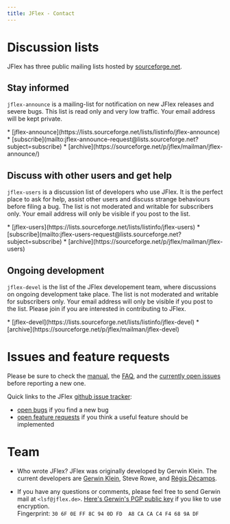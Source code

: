 ```yaml
---
title: JFlex - Contact
---
```


# Discussion lists

JFlex has three public mailing lists hosted by [sourceforge.net](http://sourceforge.net).

## Stay informed

`jflex-announce` is a mailing-list for notification on new JFlex releases and severe bugs. This list is read only and very low traffic.
Your email address will be kept private.

<div class="container"><div class="row">
<div class="col-md-7 col-md-offset-2">
<div class="mailitems">
* [jflex-announce](https://lists.sourceforge.net/lists/listinfo/jflex-announce)
* [subscribe](mailto:jflex-announce-request@lists.sourceforge.net?subject=subscribe)
* [archive](https://sourceforge.net/p/jflex/mailman/jflex-announce/)
</div></div></div></div>

## Discuss with other users and get help

`jflex-users` is a discussion list of developers who use JFlex.
It is the perfect place to ask for help, assist other users and discuss strange behaviours
before filing a bug.
The list is not moderated and writable for subscribers only.
Your email address will only be visible if you post to the list.

<div class="container"><div class="row">
<div class="col-md-7 col-md-offset-2">
<div class="mailitems">
* [jflex-users](https://lists.sourceforge.net/lists/listinfo/jflex-users)
* [subscribe](mailto:jflex-users-request@lists.sourceforge.net?subject=subscribe)
* [archive](https://sourceforge.net/p/jflex/mailman/jflex-users)
</div></div></div></div>


## Ongoing development

`jflex-devel` is the list of the JFlex developement team, where discussions on ongoing
development take place.
The list is not moderated and writable for subscribers only.
Your email address will only be visible if you post to the list.
Please join if you are interested in contributing to JFlex.

<div class="container"><div class="row">
<div class="col-md-7 col-md-offset-2">
<div class="mailitems">
* [jflex-devel](https://lists.sourceforge.net/lists/listinfo/jflex-devel)
* [archive](https://sourceforge.net/p/jflex/mailman/jflex-devel)
</div></div></div></div>



# Issues and feature requests

Please be sure to check the [manual](manual.html), the [FAQ](faq.html),
and the [currently open issues](https://github.com/jflex-de/jflex/issues)
before reporting a new one.

Quick links to the JFlex [github issue tracker](https://github.com/jflex-de/jflex/issues):

-   [open bugs](https://github.com/jflex-de/jflex/labels/bug)
     if you find a new bug
-   [open feature requests](https://github.com/jflex-de/jflex/labels/enhancement)
    if you think a useful feature should be implemented


# Team

-   Who wrote JFlex? JFlex was originally developed by Gerwin Klein. The
    current developers are [Gerwin Klein](http://www.doclsf.de), Steve
    Rowe, and [Régis Décamps](http://regis.decamps.info/).

-   If you have any questions or comments, please feel free to send
    Gerwin mail at `<lsf@jflex.de>`.
    [Here's Gerwin's PGP public key](public-key.asc) if you like to use
    encryption.\
     Fingerprint: `30 6F 0E FF 8C 94 0D FD  A8 CA CA C4 F4 68 9A DF`

